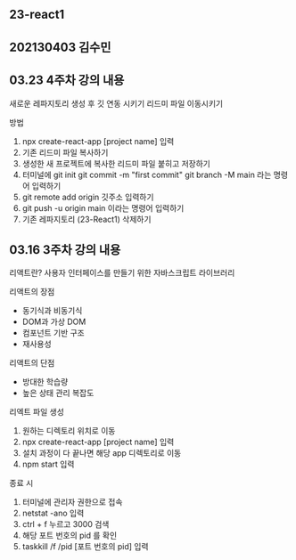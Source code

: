 ## 23-react1
## 202130403 김수민

## 03.23 4주차 강의 내용
새로운 레파지토리 생성 후 깃 연동 시키기
리드미 파일 이동시키기

방법
1. npx create-react-app [project name] 입력
2. 기존 리드미 파일 복사하기 
3. 생성한 새 프로젝트에 복사한 리드미 파일 붙히고 저장하기
4.  터미널에 git init 
  git commit -m "first commit"
  git branch -M main 라는 명령어 입력하기
5. git remote add origin 깃주소 입력하기
6. git push -u origin main 이라는 명령어 입력하기 
7. 기존 레파지토리 (23-React1) 삭제하기

## 03.16 3주차 강의 내용

리액트란?
사용자 인터페이스를 만들기 위한 자바스크립트 라이브러리

리액트의 장점
- 동기식과 비동기식
- DOM과 가상 DOM
- 컴포넌트 기반 구조
- 재사용성

리액트의 단점
- 방대한 학습량
- 높은 상태 관리 복잡도

리엑트 파일 생성
1. 원하는 디렉토리 위치로 이동
2. npx create-react-app [project name] 입력
3. 설치 과정이 다 끝나면 해당 app 디렉토리로 이동
4. npm start 입력

종료 시
1. 터미널에 관리자 권한으로 접속
2. netstat -ano 입력
3. ctrl + f 누르고 3000 검색
4. 해당 포트 번호의 pid 를 확인
5. taskkill /f /pid [포트 번호의 pid] 입력


